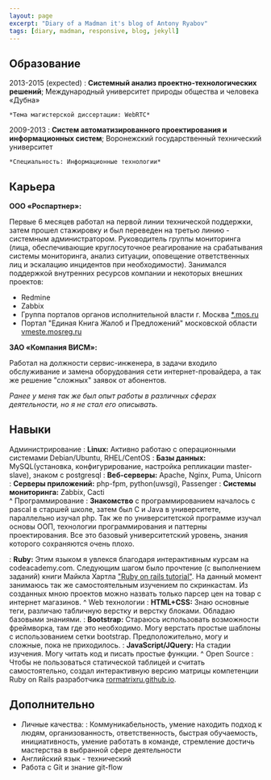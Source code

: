 ```yaml
---
layout: page
excerpt: "Diary of a Madman it's blog of Antony Ryabov"
tags: [diary, madman, responsive, blog, jekyll]
---
```

Образование
---------
 
2013-2015 (expected)
:   **Системный анализ проектно-технологических решений**; Международный университет природы общества и человека «Дубна»
 
    *Тема магистерской диссертации: WebRTC*
 
2009-2013
:   **Систем автоматизированного проектирования и информационных систем**; Воронежский государственный технический университет
 
    *Специальность: Информационные технологии*
 
Карьера
----------
 
**ООО «Роспартнер»:**
 
Первые 6 месяцев работал на первой линии технической поддержки, затем прошел стажировку и был переведен на третью линию - системным администратором. Руководитель группы мониторинга (лица, обеспечивающие круглосуточное реагирование на срабатывания системы мониторинга, анализ ситуации, оповещение ответственных лиц и эскалацию инцидентов при необходимости). Занимался поддержкой внутренних ресурсов компании и некоторых внешних проектов:
 
* Redmine
* Zabbix
* Группа порталов органов исполнительной власти г. Москва <a href="http://sites.dit.mos.ru/" target="_blank">*.mos.ru</a>
* Портал "Единая Книга Жалоб и Предложений" московской области <a href="http://vmeste.mosreg.ru/" target="_blank">vmeste.mosreg.ru</a>

**ЗАО «Компания ВИСМ»:**
 
Работал на должности сервис-инженера, в задачи входило обслуживание и замена оборудования сети интернет-провайдера, а так же решение "сложных" заявок от абонентов. 
  
*Ранее у меня так же был опыт работы в различных сферах деятельности, но я не стал его описывать.*
 
Навыки
-------
 

Администрирование
:	**Linux:** Активно работаю с операционными системами Debian/Ubuntu, RHEL/CentOS
:	**Базы данных:** MySQL(установка, конфигурирование, настройка репликации master-slave),
    знаком с postgresql
:	**Веб-серверы:** Apache, Nginx, Puma, Unicorn
:	**Серверы приложений:** php-fpm, python(uwsgi), Passenger
:	**Системы мониторинга:** Zabbix, Cacti	
^
Программирование
:   **Знакомство** с программированием началось с pascal в старшей школе, затем был С и Java в университете, параллельно изучал php. Так же по университетской программе изучал основы ООП, технологии программирования и паттерны проектирования. Все это базовый университетский уровень, знания которого сохраняются очень плохо. 

:   **Ruby:** Этим языком я увлекся благодаря интерактивным курсам на сodeacademy.com. Следующим шагом было прочтение (с выполнением заданий) книги Майкла Хартла <a href="https://www.railstutorial.org/" target="_blank">"Ruby on rails tutorial"</a>. На данный момент занимаюсь так же самостоятельным изучением по скринкастам. Из созданных мною проектов можно назвать только парсер цен на товар с интернет магазинов.
^
Web технологии
:   **HTML+CSS:** Знаю основные теги, различаю табличную верстку и верстку
	блоками. Обладаю базовыми знаниями. 
:	**Bootstrap:** Стараюсь использовать возможности фреймворка, там где это
	необходимо. Могу верстать простые шаблоны с использованием сетки
	bootstrap. Предположительно, могу и сложные, пока не приходилось.
:	**JavaScript/JQuery:** На стадии изучения. Могу читать код и писать простые функции. 
^
Open Source
:   Чтобы не пользоваться статической таблицей и считать самостоятельно, создал интерактивную версию матрицы компетенции Ruby on Rails разработчика <a href="http://rormatrixru.github.io/" target="_blank">rormatrixru.github.io</a>.

Дополнительно
----------------------------------------

* Личные качества:
:	Коммуникабельность, умение находить подход к людям, организованность, ответственность, быстрая обучаемость, инициативность, умение работать в команде, стремление достичь мастерства в выбранной сфере деятельности
* Английский язык - технический
* Работа с Git и знание git-flow